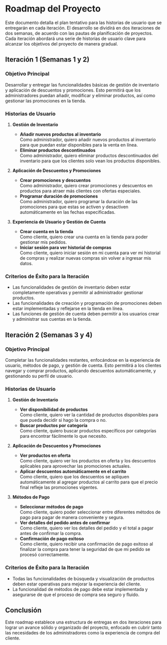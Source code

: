 # Roadmap del Proyecto

Este documento detalla el plan tentativo para las historias de usuario que se entregarán en cada iteración. El desarrollo se dividirá en dos iteraciones de dos semanas, de acuerdo con las pautas de planificación de proyectos. Cada iteración abordará una serie de historias de usuario clave para alcanzar los objetivos del proyecto de manera gradual.

## Iteración 1 (Semanas 1 y 2)

### Objetivo Principal

Desarrollar y entregar las funcionalidades básicas de gestión de inventario y aplicación de descuentos y promociones. Esto permitirá que los administradores puedan añadir, modificar y eliminar productos, así como gestionar las promociones en la tienda.

### Historias de Usuario

1. **Gestión de Inventario**
   - **Añadir nuevos productos al inventario**  
     Como administrador, quiero añadir nuevos productos al inventario para que puedan estar disponibles para la venta en línea.
   - **Eliminar productos descontinuados**  
     Como administrador, quiero eliminar productos descontinuados del inventario para que los clientes solo vean los productos disponibles.

2. **Aplicación de Descuentos y Promociones**
   - **Crear promociones y descuentos**  
     Como administrador, quiero crear promociones y descuentos en productos para atraer más clientes con ofertas especiales.
   - **Programar duración de promociones**  
     Como administrador, quiero programar la duración de las promociones para que estas se activen y desactiven automáticamente en las fechas especificadas.

3. **Experiencia de Usuario y Gestión de Cuenta**
   - **Crear cuenta en la tienda**  
     Como cliente, quiero crear una cuenta en la tienda para poder gestionar mis pedidos.
   - **Iniciar sesión para ver historial de compras**  
     Como cliente, quiero iniciar sesión en mi cuenta para ver mi historial de compras y realizar nuevas compras sin volver a ingresar mis datos.

### Criterios de Éxito para la Iteración

- Las funcionalidades de gestión de inventario deben estar completamente operativas y permitir al administrador gestionar productos.
- Las funcionalidades de creación y programación de promociones deben estar implementadas y reflejarse en la tienda en línea.
- Las funciones de gestión de cuenta deben permitir a los usuarios crear y administrar sus cuentas en la tienda.

## Iteración 2 (Semanas 3 y 4)

### Objetivo Principal

Completar las funcionalidades restantes, enfocándose en la experiencia de usuario, métodos de pago, y gestión de cuenta. Esto permitirá a los clientes navegar y comprar productos, aplicando descuentos automáticamente, y gestionando su perfil de usuario.

### Historias de Usuario

1. **Gestión de Inventario**
   - **Ver disponibilidad de productos**  
     Como cliente, quiero ver la cantidad de productos disponibles para que pueda decidir si hago la compra o no.
   - **Buscar productos por categoría**  
     Como cliente, quiero buscar productos específicos por categorías para encontrar fácilmente lo que necesito.

2. **Aplicación de Descuentos y Promociones**
   - **Ver productos en oferta**  
     Como cliente, quiero ver los productos en oferta y los descuentos aplicables para aprovechar las promociones actuales.
   - **Aplicar descuentos automáticamente en el carrito**  
     Como cliente, quiero que los descuentos se apliquen automáticamente al agregar productos al carrito para que el precio final refleje las promociones vigentes.

3. **Métodos de Pago**
   - **Seleccionar métodos de pago**  
     Como cliente, quiero poder seleccionar entre diferentes métodos de pago para pagar de manera conveniente y segura.
   - **Ver detalles del pedido antes de confirmar**  
     Como cliente, quiero ver los detalles del pedido y el total a pagar antes de confirmar la compra.
   - **Confirmación de pago exitoso**  
     Como cliente, quiero recibir una confirmación de pago exitoso al finalizar la compra para tener la seguridad de que mi pedido se procesó correctamente.

### Criterios de Éxito para la Iteración

- Todas las funcionalidades de búsqueda y visualización de productos deben estar operativas para mejorar la experiencia del cliente.
- La funcionalidad de métodos de pago debe estar implementada y asegurarse de que el proceso de compra sea seguro y fluido.

## Conclusión

Este roadmap establece una estructura de entregas en dos iteraciones para lograr un avance sólido y organizado del proyecto, enfocado en cubrir tanto las necesidades de los administradores como la experiencia de compra del cliente.
